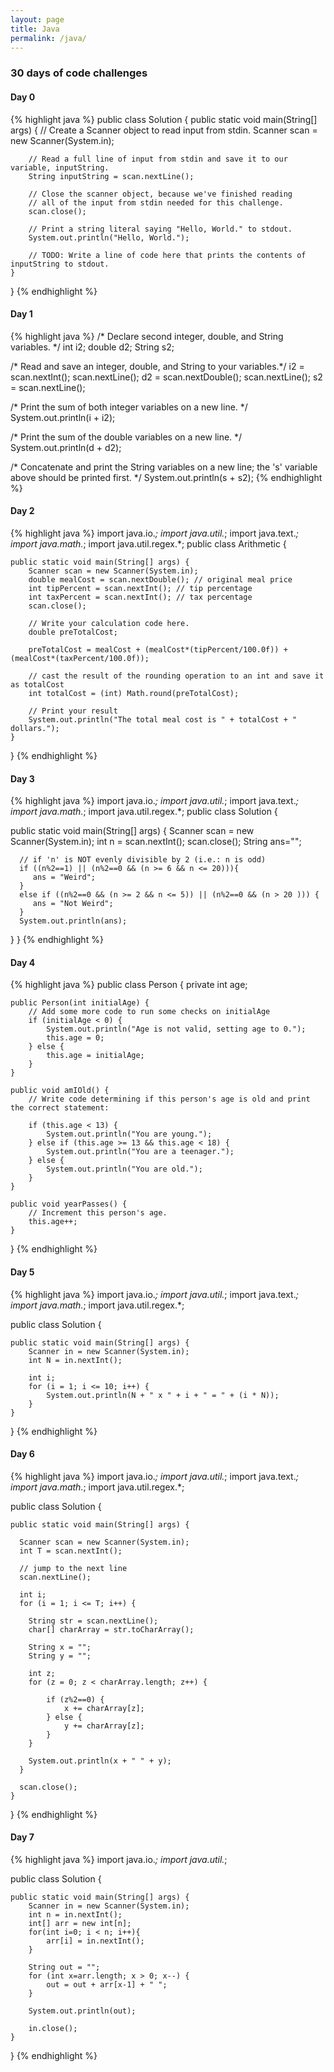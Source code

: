 ```yaml
---
layout: page
title: Java
permalink: /java/
---
```


### 30 days of code challenges

#### Day 0

{% highlight java %}
public class Solution {
	public static void main(String[] args) {
        // Create a Scanner object to read input from stdin.
		Scanner scan = new Scanner(System.in); 
		
		// Read a full line of input from stdin and save it to our variable, inputString.
		String inputString = scan.nextLine(); 

		// Close the scanner object, because we've finished reading 
        // all of the input from stdin needed for this challenge.
		scan.close(); 
      
		// Print a string literal saying "Hello, World." to stdout.
		System.out.println("Hello, World.");
      
	    // TODO: Write a line of code here that prints the contents of inputString to stdout.
	}
}
{% endhighlight %}

#### Day 1

{% highlight java %}
/* Declare second integer, double, and String variables. */
int i2;
double d2;
String s2;

/* Read and save an integer, double, and String to your variables.*/
i2 = scan.nextInt();
scan.nextLine();
d2 = scan.nextDouble();
scan.nextLine();
s2 = scan.nextLine();
    
/* Print the sum of both integer variables on a new line. */
System.out.println(i + i2);

/* Print the sum of the double variables on a new line. */
System.out.println(d + d2);

/* Concatenate and print the String variables on a new line; 
	the 's' variable above should be printed first. */
System.out.println(s + s2);
{% endhighlight %}

#### Day 2

{% highlight java %}
import java.io.*;
import java.util.*;
import java.text.*;
import java.math.*;
import java.util.regex.*;
public class Arithmetic {

    public static void main(String[] args) {
        Scanner scan = new Scanner(System.in);
        double mealCost = scan.nextDouble(); // original meal price
        int tipPercent = scan.nextInt(); // tip percentage
        int taxPercent = scan.nextInt(); // tax percentage
        scan.close();
        
        // Write your calculation code here.
        double preTotalCost;
        
        preTotalCost = mealCost + (mealCost*(tipPercent/100.0f)) + (mealCost*(taxPercent/100.0f));
      
        // cast the result of the rounding operation to an int and save it as totalCost 
        int totalCost = (int) Math.round(preTotalCost);
      
        // Print your result
        System.out.println("The total meal cost is " + totalCost + " dollars.");
    }
}
{% endhighlight %}

#### Day 3

{% highlight java %}
import java.io.*;
import java.util.*;
import java.text.*;
import java.math.*;
import java.util.regex.*;
public class Solution {
   
   public static void main(String[] args) {
      Scanner scan = new Scanner(System.in);
      int n = scan.nextInt(); 
      scan.close();
      String ans="";
          
      // if 'n' is NOT evenly divisible by 2 (i.e.: n is odd)
      if ((n%2==1) || (n%2==0 && (n >= 6 && n <= 20))){
         ans = "Weird";
      }
      else if ((n%2==0 && (n >= 2 && n <= 5)) || (n%2==0 && (n > 20 ))) {
         ans = "Not Weird";
      }
      System.out.println(ans);
   }
}
{% endhighlight %}


#### Day 4

{% highlight java %}
public class Person {
    private int age;	
  
	public Person(int initialAge) {
  		// Add some more code to run some checks on initialAge
        if (initialAge < 0) {
            System.out.println("Age is not valid, setting age to 0.");
            this.age = 0;
        } else {
            this.age = initialAge;
        }
	}

	public void amIOld() {
  		// Write code determining if this person's age is old and print the correct statement:
        
        if (this.age < 13) {
            System.out.println("You are young.");    
        } else if (this.age >= 13 && this.age < 18) {
            System.out.println("You are a teenager.");
        } else {
            System.out.println("You are old.");
        }
	}

	public void yearPasses() {
  		// Increment this person's age.
        this.age++;
	}
}
{% endhighlight %}

#### Day 5

{% highlight java %}
import java.io.*;
import java.util.*;
import java.text.*;
import java.math.*;
import java.util.regex.*;

public class Solution {

    public static void main(String[] args) {
        Scanner in = new Scanner(System.in);
        int N = in.nextInt();
        
        int i;
        for (i = 1; i <= 10; i++) {
            System.out.println(N + " x " + i + " = " + (i * N));
        }
    }
}
{% endhighlight %}

#### Day 6

{% highlight java %}
import java.io.*;
import java.util.*;
import java.text.*;
import java.math.*;
import java.util.regex.*;

public class Solution {

    public static void main(String[] args) {
        
      Scanner scan = new Scanner(System.in);
      int T = scan.nextInt();
      
      // jump to the next line
      scan.nextLine();
        
      int i;
      for (i = 1; i <= T; i++) {
          
        String str = scan.nextLine();
        char[] charArray = str.toCharArray();
          
        String x = "";
        String y = "";
          
        int z;
        for (z = 0; z < charArray.length; z++) {
            
            if (z%2==0) {
                x += charArray[z];
            } else {
                y += charArray[z];
            }
        }
        
        System.out.println(x + " " + y);
      }
        
      scan.close();
    }
}
{% endhighlight %}

#### Day 7

{% highlight java %}
import java.io.*;
import java.util.*;


public class Solution {

    public static void main(String[] args) {
        Scanner in = new Scanner(System.in);
        int n = in.nextInt();
        int[] arr = new int[n];
        for(int i=0; i < n; i++){
            arr[i] = in.nextInt();
        }
        
        String out = "";
        for (int x=arr.length; x > 0; x--) {
            out = out + arr[x-1] + " ";
        }
        
        System.out.println(out);
        
        in.close();
    }
}
{% endhighlight %}